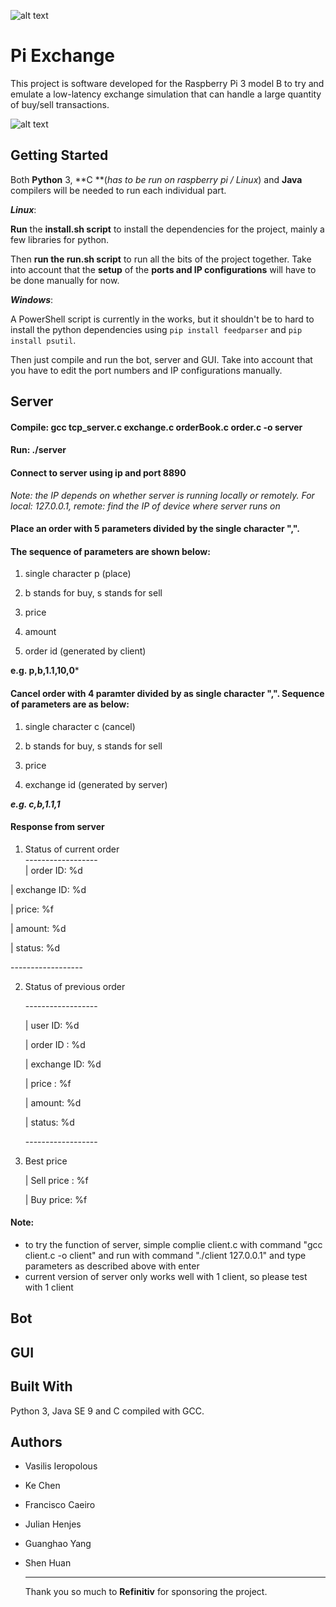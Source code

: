 ![alt text](https://i.imgur.com/k2kruGl.png "Logo Title Text 1")

# Pi Exchange 

This project is software developed for the Raspberry Pi 3 model B to try and emulate a low-latency exchange simulation that can handle a large quantity of buy/sell transactions. 

![alt text](https://i.imgur.com/6HUZLYM.png "Program Screenshot 1")

Getting Started
------
Both **Python** 3, **C **(*has to be run on raspberry pi / Linux*) and **Java** compilers will be needed to run each individual part.

***Linux***: 

**Run** the **install.sh script** to install the dependencies for the project, mainly a few libraries for python. 

Then **run the run.sh script** to run all the bits of the project together. Take into account that the **setup** of the **ports and IP configurations** will have to be done manually for now. 

***Windows***: 

A PowerShell script is currently in the works, but it shouldn't be to hard to install the python dependencies using `pip install feedparser` and `pip install psutil`. 

Then just compile and run the bot, server and GUI. Take into account that you have to edit the port numbers and IP configurations manually.

Server
------
#### 	Compile: gcc tcp_server.c exchange.c orderBook.c order.c -o server
#### 	Run: ./server
#### 	Connect to server using ip and port 8890
*Note: the IP depends on whether server is running locally or remotely. For local: 127.0.0.1, remote: find the IP of device where server runs on*
	

#### 	Place an order with 5 parameters divided by the single character ",". 

#### 	The sequence of parameters are shown below:

1. single character p (place)

2. b stands for buy, s stands for sell

3. price

4. amount

5. order id (generated by client)

  

  **e.g. p,b,1.1,10,0***

#### 	Cancel order with 4 paramter divided by as single character ",". Sequence of parameters are as below:
1. single character c (cancel)

2. b stands for buy, s stands for sell

3. price

4. exchange id (generated by server)

  

  ***e.g. c,b,1.1,1***

#### 	Response from server



1. Status of current order <br>
  ------------------<br>| order ID: %d

  | exchange ID: %d

  | price: %f

  | amount: %d

  | status: %d

  ------------------<br>

2. Status of previous order <br>

   ------------------<br>

   | user ID: %d

   | order ID : %d 

   | exchange ID: %d

   | price : %f 

   | amount: %d 

   | status: %d 

   ------------------<br>

3. Best price

   | Sell price : %f

   | Buy price: %f

   
#### 	Note:
-  to try the function of server, simple complie client.c with command "gcc client.c -o client" and run with command "./client 127.0.0.1" and type parameters as described above with enter
-  current version of server only works well with 1 client, so please test with 1 client



## Bot



## GUI



## Built With 

Python 3, Java SE 9 and C compiled with GCC. 



## Authors

- Vasilis Ieropolous

- Ke Chen

- Francisco Caeiro

- Julian Henjes

- Guanghao Yang

- Shen Huan 

  -----

  Thank you so much to **Refinitiv** for sponsoring the project.